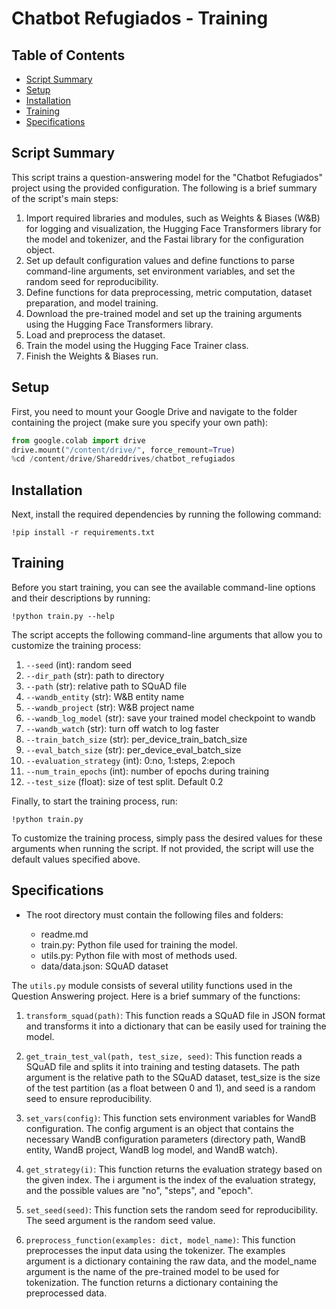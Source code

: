 # Chatbot Refugiados - Training

## Table of Contents

- [Script Summary](#script-summary)
- [Setup](#setup)
- [Installation](#installation)
- [Training](#training)
- [Specifications](#specifications)


## Script Summary

This script trains a question-answering model for the "Chatbot Refugiados" project using the provided configuration. The following is a brief summary of the script's main steps:

1. Import required libraries and modules, such as Weights & Biases (W&B) for logging and visualization, the Hugging Face Transformers library for the model and tokenizer, and the Fastai library for the configuration object.
2. Set up default configuration values and define functions to parse command-line arguments, set environment variables, and set the random seed for reproducibility.
3. Define functions for data preprocessing, metric computation, dataset preparation, and model training.
4. Download the pre-trained model and set up the training arguments using the Hugging Face Transformers library.
5. Load and preprocess the dataset.
6. Train the model using the Hugging Face Trainer class.
7. Finish the Weights & Biases run.

## Setup

First, you need to mount your Google Drive and navigate to the folder containing the project (make sure you specify your own path):

```python
from google.colab import drive
drive.mount("/content/drive/", force_remount=True)
%cd /content/drive/Shareddrives/chatbot_refugiados
```

## Installation

Next, install the required dependencies by running the following command:

```
!pip install -r requirements.txt
```

## Training

Before you start training, you can see the available command-line options and their descriptions by running:
```
!python train.py --help
```

The script accepts the following command-line arguments that allow you to customize the training process:

1. `--seed` (int): random seed
2. `--dir_path` (str): path to directory
3. `--path` (str): relative path to SQuAD file
4. `--wandb_entity` (str): W&B entity name
5. `--wandb_project` (str): W&B project name
6. `--wandb_log_model` (str): save your trained model checkpoint to wandb
7. `--wandb_watch` (str): turn off watch to log faster
8. `--train_batch_size` (str): per_device_train_batch_size
9. `--eval_batch_size` (str): per_device_eval_batch_size
10. `--evaluation_strategy` (int): 0:no, 1:steps, 2:epoch
11. `--num_train_epochs` (int): number of epochs during training
12. `--test_size` (float): size of test split. Default 0.2



Finally, to start the training process, run:

```
!python train.py
```

To customize the training process, simply pass the desired values for these arguments when running the script. If not provided, the script will use the default values specified above.

## Specifications

- The root directory must contain the following files and folders:

    - readme.md
    - train.py: Python file used for training the model.
    - utils.py: Python file with most of methods used.
    - data/data.json: SQuAD dataset

The `utils.py` module consists of several utility functions used in the Question Answering project. Here is a brief summary of the functions:

1. `transform_squad(path)`: This function reads a SQuAD file in JSON format and transforms it into a dictionary that can be easily used for training the model.

2. `get_train_test_val(path, test_size, seed)`: This function reads a SQuAD file and splits it into training and testing datasets. The path argument is the relative path to the SQuAD dataset, test_size is the size of the test partition (as a float between 0 and 1), and seed is a random seed to ensure reproducibility.

2. `set_vars(config)`: This function sets environment variables for WandB configuration. The config argument is an object that contains the necessary WandB configuration parameters (directory path, WandB entity, WandB project, WandB log model, and WandB watch).

3. `get_strategy(i)`: This function returns the evaluation strategy based on the given index. The i argument is the index of the evaluation strategy, and the possible values are "no", "steps", and "epoch".

4. `set_seed(seed)`: This function sets the random seed for reproducibility. The seed argument is the random seed value.

5. `preprocess_function(examples: dict, model_name)`: This function preprocesses the input data using the tokenizer. The examples argument is a dictionary containing the raw data, and the model_name argument is the name of the pre-trained model to be used for tokenization. The function returns a dictionary containing the preprocessed data.



